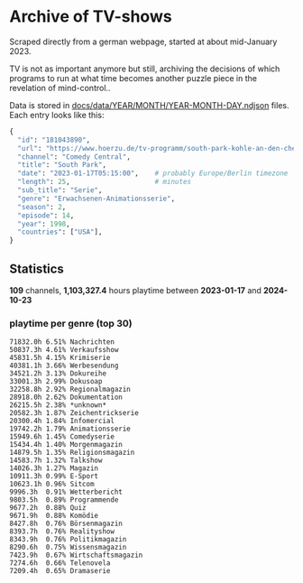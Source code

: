# Archive of TV-shows

Scraped directly from a german webpage, started at about mid-January 2023.

TV is not as important anymore but still, archiving the decisions of which programs to run at what time
becomes another puzzle piece in the revelation of mind-control.. 

Data is stored in [docs/data/YEAR/MONTH/YEAR-MONTH-DAY.ndjson](docs/data/) files. 
Each entry looks like this:

```python
{
  "id": "181043890", 
  "url": "https://www.hoerzu.de/tv-programm/south-park-kohle-an-den-chefkoch/bid_181043890/", 
  "channel": "Comedy Central", 
  "title": "South Park", 
  "date": "2023-01-17T05:15:00",    # probably Europe/Berlin timezone 
  "length": 25,                     # minutes 
  "sub_title": "Serie", 
  "genre": "Erwachsenen-Animationsserie", 
  "season": 2, 
  "episode": 14, 
  "year": 1998, 
  "countries": ["USA"],
}
```

## Statistics

**109** channels, **1,103,327.4** hours playtime between **2023-01-17** and **2024-10-23**


### playtime per genre (top 30)

    71832.0h 6.51% Nachrichten
    50837.3h 4.61% Verkaufsshow
    45831.5h 4.15% Krimiserie
    40381.1h 3.66% Werbesendung
    34521.2h 3.13% Dokureihe
    33001.3h 2.99% Dokusoap
    32258.8h 2.92% Regionalmagazin
    28918.0h 2.62% Dokumentation
    26215.5h 2.38% *unknown*
    20582.3h 1.87% Zeichentrickserie
    20300.4h 1.84% Infomercial
    19742.2h 1.79% Animationsserie
    15949.6h 1.45% Comedyserie
    15434.4h 1.40% Morgenmagazin
    14879.5h 1.35% Religionsmagazin
    14583.7h 1.32% Talkshow
    14026.3h 1.27% Magazin
    10911.3h 0.99% E-Sport
    10623.1h 0.96% Sitcom
    9996.3h  0.91% Wetterbericht
    9803.5h  0.89% Programmende
    9677.2h  0.88% Quiz
    9671.9h  0.88% Komödie
    8427.8h  0.76% Börsenmagazin
    8393.7h  0.76% Realityshow
    8343.9h  0.76% Politikmagazin
    8290.6h  0.75% Wissensmagazin
    7423.9h  0.67% Wirtschaftsmagazin
    7274.6h  0.66% Telenovela
    7209.4h  0.65% Dramaserie
